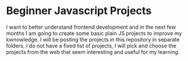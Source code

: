 # Beginner Javascript Projects

I want to better understand frontend development and in the next few months I am going to create some basic plain JS projects to improve my kwnowledge. I will be posting the projects in this repository in separate folders. I do not have a fixed list of projects, I will pick and choose the projects from the web that seem interesting and useful for my learning.
